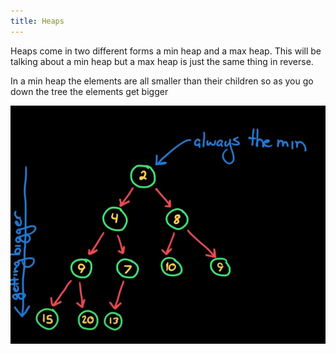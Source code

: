 ```yaml
---
title: Heaps
---
```


Heaps come in two different forms a min heap and a max heap. This will be talking about a min heap but a max heap is just the same thing in reverse. 

In a min heap the elements are all smaller than their children so as you go down the tree the elements get bigger

![Min_Heap_diagram.png](../../99%20-%20Meta/Assets/Min_Heap_diagram.png)
